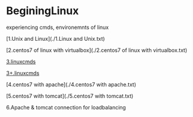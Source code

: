 # BeginingLinux
experiencing cmds, environemnts of linux

[1.Unix and Linux](./1.Linux and Unix.txt)

[2.centos7 of linux with virtualbox](./2.centos7 of linux with virtualbox.txt)

[3.linuxcmds](./3.linuxcmds.txt)

[3+.linuxcmds](./3.LinuxCmds)

[4.centos7 with apache](./4.centos7 with apache.txt)

[5.centos7 with tomcat](./5.centos7 with tomcat.txt)

6.Apache & tomcat connection for loadbalancing
